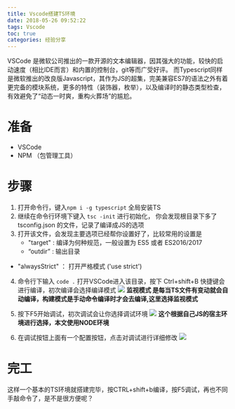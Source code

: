```yaml
---
title: Vscode搭建TS环境
date: 2018-05-26 09:52:22
tags: Vscode
toc: true
categories: 经验分享
---
```


VSCode 是微软公司推出的一款开源的文本编辑器，因其强大的功能，较快的启动速度（相比IDE而言）和内置的控制台，git等而广受好评。
而Typescript同样是微软推出的改良版Javascript，其作为JS的超集，完美兼容ES7的语法之外有着更完备的模块系统，更多的特性（装饰器，枚举），以及编译时的静态类型检查，有效避免了“动态一时爽，重构火葬场”的尴尬。


# 准备

- VSCode 
- NPM （包管理工具）

<!--more-->


# 步骤
1.  打开命令行，键入`npm i -g typescript` 全局安装TS
2.  继续在命令行环境下键入 `tsc -init`  进行初始化，
你会发现根目录下多了 tsconfig.json 的文件，记录了编译成JS的选项
3.  打开该文件，会发现主要选项已经帮你设置好了，比较常用的设置是
	- "target" : 编译为何种规范，一般设置为 ES5 或者 ES2016/2017
	- “outdir” : 输出目录
  -  "alwaysStrict" ： 打开严格模式 ('use strict')
4.  命令行下输入 `code .` 打开VSCode进入该目录，按下 Ctrl+shift+B 快捷键会进行编译，初次编译会选择编译模式
![](https://gofun4-pic.oss-cn-hangzhou.aliyuncs.com/a.png) 
**监视模式 是每当TS文件有变动就会自动编译，构建模式是手动命令编译时才会去编译,这里选择监视模式**

5. 按下F5开始调试，初次调试会让你选择调试环境
![](https://gofun4-pic.oss-cn-hangzhou.aliyuncs.com/b.png)
**这个根据自己JS的宿主环境进行选择，本文使用NODE环境**
6. 在调试按钮上面有一个配置按钮，点击对调试进行详细修改
![](https://gofun4-pic.oss-cn-hangzhou.aliyuncs.com/c.png)


# 完工
这样一个基本的TS环境就搭建完毕，按CTRL+shift+b编译，按F5调试，再也不同手敲命令了，是不是很方便呢？